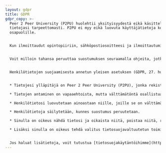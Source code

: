 ```yaml
---
layout: gdpr
title: GDPR
gdpr_copy: >-
  Peer 2 Peer University (P2PU) huolehtii yksityisyydestä eikä käsittele tai jaa
  tietojasi tarpeettomasti. P2PU ei myy eikä luovuta käyttäjätietoja kolmansille
  osapuolille.


  Kun ilmoittaudut opintopiiriin, sähköpostiosoitteesi ja ilmoittautumislomakkeessa antamasi tiedot välitetään opintopiirin järjestäjälle. Saat vähintään yhden sähköpostin kirjautumisen yhteydessä, yhden sähköpostin jokaista tapaamista kohti ja mahdollisesti yhden tai kaksi viestiä sisältäen lisätietoja ja / tai pyynnön antaa palautetta opintopiiristä. Halutessasi voit lisäksi saada tietoa tulevista kursseista muutaman kerran vuodessa (maksimissaan 4 viestiä vuodessa). 


  Voit milloin tahansa peruuttaa suostumuksen seuraamalla ohjeita, jotka löytyvät kaikista lähettämistämme viesteistä. Vaihtoehtoisesti voit myös peruuttaa suostumuksen [tällä sivulla](https://learningcircles.p2pu.org/en/optout/)


  Henkilötietojen suojaamisesta annetun yleisen asetuksen (GDPR, 27. huhtikuuta 2016) 13 §:n 1 ja 2 momentin mukaisesti ilmoitamme, että:


  * Tietojesi ylläpitäjä on Peer 2 Peer University (P2PU), jonka rekisteröity osoite on 2973 16th St., Suite 300, San Francisco, CA 94110, USA. Työnantajan tunnusnumero 27-5006096.

  * Tietojen antaminen on vapaaehtoista, mutta välttämätöntä osallistuaksesi opintopiireihin.

  * Henkilötietosi luovutetaan ainoastaan niille, joille se on välttämätöntä palvelun laadun takaamiseksi (P2PU:lle, opintopiirin järjestäjälle ja organisaatiolle, joka ylläpitää opintopiiriä).

  * Henkilötietoja säilytetään, kunnes suostumus peruutetaan.

  * Sinulla on oikeus nähdä tietosi ja oikaista niitä, poistaa niitä, rajoittaa käsittelyä, oikeus siirtää tietoja, oikeus peruuttaa suostumus milloin tahansa vaikuttamatta ennen suostumuksen peruuttamista suoritetun tietojen käsittelyn laillisuuteen.

  * Lisäksi sinulla on oikeus tehdä valitus tietosuojavaltuutetun toimistoon, jos epäilet, että henkilötietojen käsittely rikkoo GDPR:ää tai muita henkilötietojen käsittelyä koskevia säännöksiä.


  Jos haluat lisätietoja, voit tutustua [tietosuojakäytäntöihimme](https://www.p2pu.org/privacy/), [käyttöehtoihimme](https://www.p2pu.org/terms/) tai ottaa meihin yhteyttä privacy@p2pu.org
---
```

